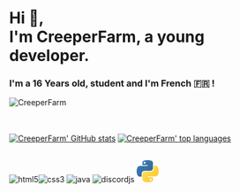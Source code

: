 <h1>Hi 👋,<br>I'm CreeperFarm, a young developer.</h1>

<h3>I'm a 16 Years old, student and I'm French 🇫🇷 !</h3>

<p align="left"> <img src="https://komarev.com/ghpvc/?username=CreeperFarm&color=green&style=flat-square" alt="CreeperFarm" /> </p>  

<br><br>
[![CreeperFarm' GitHub stats](https://github-readme-stats.vercel.app/api?username=CreeperFarm&show_icons=true&theme=tokyonight)](https://github.com/anuraghazra/github-readme-stats)
[![CreeperFarm' top languages](https://github-readme-stats.vercel.app/api/top-langs/?username=CreeperFarm&theme=tokyonight)](https://github.com/anuraghazra/github-readme-stats)
<br><br>
<p align="left">
  <img src="https://www.w3.org/html/logo/badge/html5-badge-h-solo.png" alt="html5" width="40" height="40"/><img src="https://www.pngkey.com/png/full/674-6742434_html5-css3.png" alt="css3" width="35" height="40"/> 
  <!--<img src="https://www.vectorlogo.zone/logos/git-scm/git-scm-icon.svg" alt="git" width="40" height="40"/>-->
  <img src="https://cdn.iconscout.com/icon/free/png-256/java-60-1174953.png" alt="java" width="40" height="40"/>
  <img src="https://v12.discordjs.guide/assets/img/discord-avatar-djs.cfe39c8b.png" alt="discordjs" width="40" height="40"/>
  <img src="https://raw.githubusercontent.com/8radm1n/vendor-icons-svg/702f2ac88acc71759ce623bc5000a596195e9db3/python.svg" alt="python" width="40" height="40"/> 
  <!--<img src="https://upload.wikimedia.org/wikipedia/commons/thumb/9/99/Unofficial_JavaScript_logo_2.svg/1024px-Unofficial_JavaScript_logo_2.svg.png" alt="javascript" width="40" height="40"/>  
  <img src="https://or-formation.com/uploads/img/produits/52.png" alt="c++" width="40" height="40"/>-->
</p>
